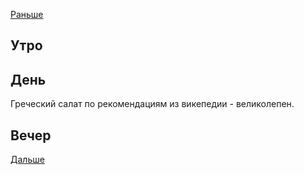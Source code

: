 [Раньше](2020.11.06.md)  
## Утро
## День
Греческий салат по рекомендациям из викепедии - великолепен.
## Вечер
[Дальше](2020.11.08.md)